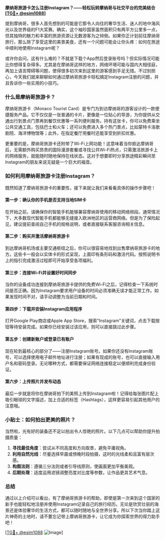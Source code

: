 **摩纳哥旅游卡怎么注册Instagram？——轻松玩转摩纳哥与社交平台的完美结合[[TG💪+ @esim1088](https://t.me/s/esim1088)]**

提到摩纳哥，很多人首先想到的可能是它那令人向往的奢华生活、迷人的地中海风光以及世界级的F1大奖赛。确实，这个袖珍国家虽然面积只有两平方公里多一点，但其独特的魅力和丰富的旅游资源让无数游客为之倾倒。如果你正计划前往摩纳哥旅行，那么除了享受这里的美景美食，还有一个问题可能会让你头疼：如何在旅途中顺利地使用Instagram呢？

或许你会问，这有什么难的？不就是下载个App然后登录账号吗？但实际情况可能比你想得复杂得多。尤其是在摩纳哥这样的地方，网络环境可能与国内大相径庭，再加上语言障碍等问题，使得很多初次来到这里的游客感到手足无措。不过别担心，今天我们就来聊聊如何通过摩纳哥旅游卡轻松搞定Instagram注册的问题，并且告诉你一些实用的小技巧。

### 什么是摩纳哥旅游卡？

摩纳哥旅游卡（Monaco Tourist Card）是专门为到访摩纳哥的游客设计的一款便捷服务产品。它不仅仅是一张普通的卡片，更像是一位贴心的导游，为你提供从交通出行到景点门票再到餐饮优惠等一系列便利服务。持有这张卡，你可以免费乘坐公共交通工具，包括巴士和火车；还可以免费进入多个热门景点，比如蒙特卡洛歌剧院、海洋博物馆等；此外，在指定餐厅用餐时还能享受到折扣优惠。

更重要的是，摩纳哥旅游卡还附带了Wi-Fi上网功能！这意味着当你抵达摩纳哥后，无需额外购买昂贵的国际漫游套餐或寻找公共Wi-Fi热点，只需激活旅游卡上的网络服务，就能随时随地保持在线状态。这对于想要即时分享旅途精彩瞬间至Instagram的朋友来说无疑是一个巨大的福音。

### 如何利用摩纳哥旅游卡注册Instagram？

既然知道了摩纳哥旅游卡的重要性，接下来就让我们来看看具体的操作步骤吧！

#### 第一步：确认你的手机是否支持当地SIM卡

在开始之前，请确保你的智能手机能够兼容摩纳哥使用的移动网络频段。通常情况下，大多数现代智能手机都能够无缝接入欧洲地区的运营商网络。但是为了保险起见，建议提前查阅自己手机的规格说明，或者直接联系客服咨询相关信息。

#### 第二步：购买并激活摩纳哥旅游卡

到达摩纳哥机场或主要交通枢纽之后，你可以很容易地找到出售摩纳哥旅游卡的地方。这些卡一般会以实体卡的形式呈现，上面印有条形码和激活代码。按照说明书上的指引完成激活过程即可开始享受各项福利。

#### 第三步：连接Wi-Fi并设置好时间同步

当你的设备成功连接到摩纳哥旅游卡提供的免费Wi-Fi之后，记得检查一下系统时间是否正确。因为Instagram要求用户设备的时间必须准确无误才能正常工作。如果发现时间不对，请手动调整为当前日期和时间。

#### 第四步：下载并安装Instagram应用程序

打开Google Play商店或Apple App Store，搜索“Instagram”关键词，点击下载按钮等待安装完成。如果你已经安装过该应用，则可以直接跳过此步骤。

#### 第五步：创建新账户或登录已有账户

现在轮到最核心的部分了——注册Instagram账号。如果你还没有Instagram账号，可以选择使用电子邮件地址进行注册；如果有现成的账号，也可以直接输入用户名和密码登录。无论哪种方式，都需要保证网络连接稳定以便顺利完成身份验证。

#### 第六步：上传照片并发布动态

最后一步就是将你在摩纳哥拍下的美照上传到Instagram啦！记得给每张图片配上吸引眼球的文字描述，加上合适的标签（Hashtags），这样更容易引起其他用户的注意哦。

### 小贴士：如何拍出更美的照片？

当然啦，光有好的装备还不足以拍出令人惊艳的照片。以下几点可以帮助你提升拍摄质量：

1. **寻找最佳角度**：尝试从不同高度和方向取景，避免平庸视角。
2. **利用自然光线**：尽量选择早晨或傍晚时段拍摄，这时的光线柔和且富有层次感。
3. **构图法则**：遵循三分法则或者引导线原则，使画面更加平衡美观。
4. **后期处理**：适度运用滤镜调整亮度对比度等参数，让作品更具艺术气息。

### 总结

通过以上介绍可以看出，有了摩纳哥旅游卡的帮助，即使是第一次来到这个国家的新手也能轻松地注册并使用Instagram记录自己的旅行经历。无论是欣赏壮丽的海景还是体验奢华的生活方式，都可以随时随地与全世界分享。所以下次当你踏上这片神奇的土地时，请不要忘记带上摩纳哥旅游卡，让它成为你探索世界的得力助手吧！

[[TG💪+ @esim1088](https://t.me/s/esim1088) ![Image](https://i.postimg.cc/4NQfJmqS/Snipaste-2025-05-13-00-14-12.png)]